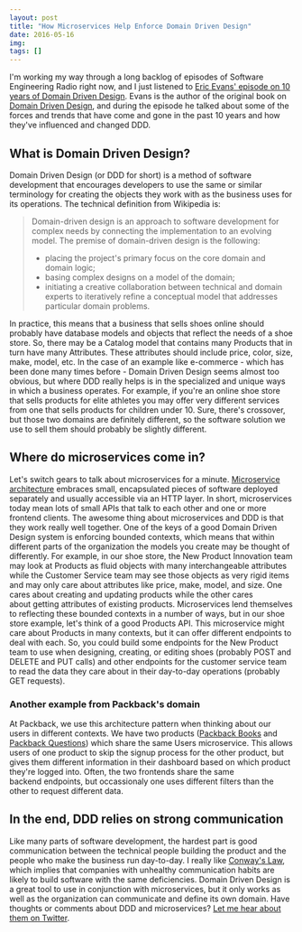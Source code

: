```yaml
---
layout: post
title: "How Microservices Help Enforce Domain Driven Design"
date: 2016-05-16
img: 
tags: []
---
```

I'm working my way through a long backlog of episodes of Software Engineering Radio right now, and I just listened to [Eric Evans' episode on 10 years of Domain Driven Design](http://www.se-radio.net/2015/05/se-radio-episode-226-eric-evans-on-domain-driven-design-at-10-years/). Evans is the author of the original book on [Domain Driven Design](http://amzn.to/2287YWI), and during the episode he talked about some of the forces and trends that have come and gone in the past 10 years and how they've influenced and changed DDD.

## What is Domain Driven Design?

Domain Driven Design (or DDD for short) is a method of software development that encourages developers to use the same or similar terminology for creating the objects they work with as the business uses for its operations. The technical definition from Wikipedia is:

> Domain-driven design is an approach to software development for complex needs by connecting the implementation to an evolving model. The premise of domain-driven design is the following:
> 
> *   placing the project's primary focus on the core domain and domain logic;
> *   basing complex designs on a model of the domain;
> *   initiating a creative collaboration between technical and domain experts to iteratively refine a conceptual model that addresses particular domain problems.

In practice, this means that a business that sells shoes online should probably have database models and objects that reflect the needs of a shoe store. So, there may be a Catalog model that contains many Products that in turn have many Attributes. These attributes should include price, color, size, make, model, etc. In the case of an example like e-commerce - which has been done many times before - Domain Driven Design seems almost too obvious, but where DDD really helps is in the specialized and unique ways in which a business operates. For example, if you're an online shoe store that sells products for elite athletes you may offer very different services from one that sells products for children under 10\. Sure, there's crossover, but those two domains are definitely different, so the software solution we use to sell them should probably be slightly different.

## Where do microservices come in?

Let's switch gears to talk about microservices for a minute. [Microservice architecture](http://martinfowler.com/articles/microservices.html) embraces small, encapsulated pieces of software deployed separately and usually accessible via an HTTP layer. In short, microservices today mean lots of small APIs that talk to each other and one or more frontend clients. The awesome thing about microservices and DDD is that they work really well together. One of the keys of a good Domain Driven Design system is enforcing bounded contexts, which means that within different parts of the organization the models you create may be thought of differently. For example, in our shoe store, the New Product Innovation team may look at Products as fluid objects with many interchangeable attributes while the Customer Service team may see those objects as very rigid items and may only care about attributes like price, make, model, and size. One cares about creating and updating products while the other cares about getting attributes of existing products. Microservices lend themselves to reflecting these bounded contexts in a number of ways, but in our shoe store example, let's think of a good Products API. This microservice might care about Products in many contexts, but it can offer different endpoints to deal with each. So, you could build some endpoints for the New Product team to use when designing, creating, or editing shoes (probably POST and DELETE and PUT calls) and other endpoints for the customer service team to read the data they care about in their day-to-day operations (probably GET requests).

### Another example from Packback's domain

At Packback, we use this architecture pattern when thinking about our users in different contexts. We have two products ([Packback Books](https://www.packback.co/books/) and [Packback Questions](https://www.packback.co/questions)) which share the same Users microservice. This allows users of one product to skip the signup process for the other product, but gives them different information in their dashboard based on which product they're logged into. Often, the two frontends share the same backend endpoints, but occassionaly one uses different filters than the other to request different data.

## In the end, DDD relies on strong communication

Like many parts of software development, the hardest part is good communication between the technical people building the product and the people who make the business run day-to-day. I really like [Conway's Law](https://en.wikipedia.org/wiki/Conway%27s_law), which implies that companies with unhealthy communication habits are likely to build software with the same deficiencies. Domain Driven Design is a great tool to use in conjunction with microservices, but it only works as well as the organization can communicate and define its own domain. Have thoughts or comments about DDD and microservices? [Let me hear about them on Twitter](https://twitter.com/KarlLHughes).
